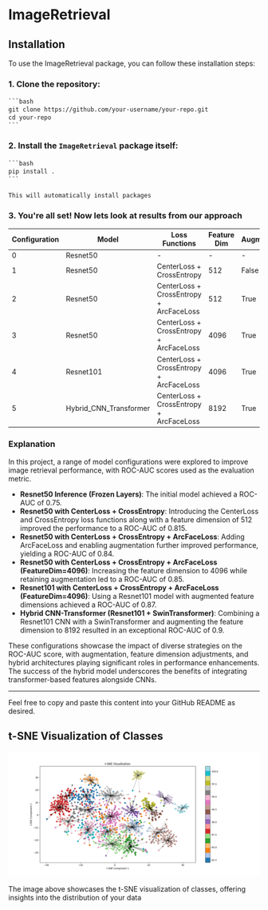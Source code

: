 # ImageRetrieval
## Installation

To use the ImageRetrieval package, you can follow these installation steps:

### 1. Clone the repository:

    ```bash
    git clone https://github.com/your-username/your-repo.git
    cd your-repo
    ```


### 2. Install the `ImageRetrieval` package itself:

    ```bash
    pip install .
    ```

    This will automatically install packages

### 3. You're all set! Now lets look at results from our approach


| Configuration | Model                      | Loss Functions                              | Feature Dim | Augmentation | ROC-AUC |
|---------------|----------------------------|---------------------------------------------|-------------|--------------|---------|
| 0             | Resnet50                   | -                                           | -           | -            | 0.75    |
| 1             | Resnet50                   | CenterLoss + CrossEntropy                  | 512         | False        | 0.815   |
| 2             | Resnet50                   | CenterLoss + CrossEntropy + ArcFaceLoss    | 512         | True         | 0.84    |
| 3             | Resnet50                   | CenterLoss + CrossEntropy + ArcFaceLoss    | 4096        | True         | 0.85    |
| 4             | Resnet101                  | CenterLoss + CrossEntropy + ArcFaceLoss    | 4096        | True         | 0.87    |
| 5             | Hybrid_CNN_Transformer     | CenterLoss + CrossEntropy + ArcFaceLoss    | 8192        | True         | 0.9     |

### Explanation

In this project, a range of model configurations were explored to improve image retrieval performance, with ROC-AUC scores used as the evaluation metric.

- **Resnet50 Inference (Frozen Layers)**: The initial model achieved a ROC-AUC of 0.75.
- **Resnet50 with CenterLoss + CrossEntropy**: Introducing the CenterLoss and CrossEntropy loss functions along with a feature dimension of 512 improved the performance to a ROC-AUC of 0.815.
- **Resnet50 with CenterLoss + CrossEntropy + ArcFaceLoss**: Adding ArcFaceLoss and enabling augmentation further improved performance, yielding a ROC-AUC of 0.84.
- **Resnet50 with CenterLoss + CrossEntropy + ArcFaceLoss (FeatureDim=4096)**: Increasing the feature dimension to 4096 while retaining augmentation led to a ROC-AUC of 0.85.
- **Resnet101 with CenterLoss + CrossEntropy + ArcFaceLoss (FeatureDim=4096)**: Using a Resnet101 model with augmented feature dimensions achieved a ROC-AUC of 0.87.
- **Hybrid CNN-Transformer (Resnet101 + SwinTransformer)**: Combining a Resnet101 CNN with a SwinTransformer and augmenting the feature dimension to 8192 resulted in an exceptional ROC-AUC of 0.9.

These configurations showcase the impact of diverse strategies on the ROC-AUC score, with augmentation, feature dimension adjustments, and hybrid architectures playing significant roles in performance enhancements. The success of the hybrid model underscores the benefits of integrating transformer-based features alongside CNNs.

---

Feel free to copy and paste this content into your GitHub README as desired.

## t-SNE Visualization of Classes

![t-SNE Visualization](assets/Figure_Hybrid.png)

The image above showcases the t-SNE visualization of classes, offering insights into the distribution of your data
